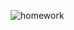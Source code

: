 
![homework](https://user-images.githubusercontent.com/47028393/90969829-d33fea80-e505-11ea-8501-406c62113c4d.png)

